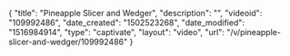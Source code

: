 {
    "title": "Pineapple Slicer and Wedger",
    "description": "",
    "videoid": "109992486",
    "date_created": "1502523268",
    "date_modified": "1516984914",
    "type": "captivate",
    "layout": "video",
    "url": "\/v\/pineapple-slicer-and-wedger\/109992486"
}